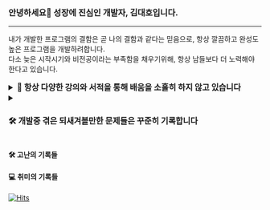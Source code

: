 ### 안녕하세요👋 성장에 진심인 개발자, 김대호입니다.
---

내가 개발한 프로그램의 결함은 곧 나의 결함과 같다는 믿음으로, 항상 깔끔하고 완성도 높은 프로그램을 개발하려합니다.  
다소 늦은 시작시기와 비전공이라는 부족함을 채우기위해, 항상 남들보다 더 노력해야 한다고 있습니다.

<details>
  <summary style="font-size: 16px; font-weight: bold;">📖 항상 다양한 강의와 서적을 통해 배움을 소홀히 하지 않고 있습니다</summary>
  <img src="https://github.com/destiny1017/destiny1017/blob/main/assets/%EC%88%98%EB%A3%8C%EC%A6%9D.png?raw=true" width="650px">
  <br>
  <img src="https://github.com/destiny1017/destiny1017/blob/main/assets/%EB%8F%84%EC%84%9C%EA%B5%AC%EB%A7%A4%EB%AA%A9%EB%A1%9D.png?raw=true" width="650px">
</details>

<details>
  <summary style="font-size: 16px; font-weight: bold;"> <h4>🛠 개발중 겪은 되새겨볼만한 문제들은 꾸준히 기록합니다</h4></summary>
  <br>
  <a href="https://vanilla-mint-288.notion.site/ec12b6255d94433badd471acdb2149ac?pvs=4">트러블 슈팅 로그</a>
</details>


#### 🛠 고난의 기록들

#### 💻 취미의 기록들


[![Hits](https://hits.seeyoufarm.com/api/count/incr/badge.svg?url=https%3A%2F%2Fgithub.com%2Fdestiny1017&count_bg=%2379C83D&title_bg=%23555555&icon=&icon_color=%23E7E7E7&title=hits&edge_flat=false)](https://hits.seeyoufarm.com)
